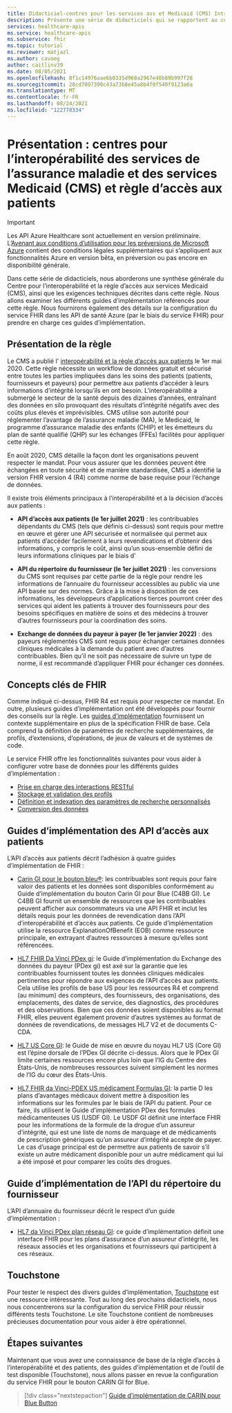 ```yaml
---
title: Didacticiel-centres pour les services ass et Medicaid (CMS) Introduction-service FHIR
description: Présente une série de didacticiels qui se rapportent au centre de l’interopérabilité des services de l’assurance maladie et des services Medicaid (CMS) et à la règle d’accès aux patients.
services: healthcare-apis
ms.service: healthcare-apis
ms.subservice: fhir
ms.topic: tutorial
ms.reviewer: matjazl
ms.author: cavoeg
author: caitlinv39
ms.date: 08/05/2021
ms.openlocfilehash: 0f1c14976aae6b0335d968a2967e48b89b997f28
ms.sourcegitcommit: 28cd7097390c43a73b8e45a8b4f0f540f9123a6a
ms.translationtype: MT
ms.contentlocale: fr-FR
ms.lasthandoff: 08/24/2021
ms.locfileid: "122778334"
---
```

# <a name="introduction-centers-for-medicare-and-medicaid-services-cms-interoperability-and-patient-access-rule"></a>Présentation : centres pour l’interopérabilité des services de l’assurance maladie et des services Medicaid (CMS) et règle d’accès aux patients

> [!IMPORTANT]
> Les API Azure Healthcare sont actuellement en version préliminaire. L’[Avenant aux conditions d’utilisation pour les préversions de Microsoft Azure](https://azure.microsoft.com/support/legal/preview-supplemental-terms/) contient des conditions légales supplémentaires qui s’appliquent aux fonctionnalités Azure en version bêta, en préversion ou pas encore en disponibilité générale.

Dans cette série de didacticiels, nous aborderons une synthèse générale du Centre pour l’interopérabilité et la règle d’accès aux services Medicaid (CMS), ainsi que les exigences techniques décrites dans cette règle. Nous allons examiner les différents guides d’implémentation référencés pour cette règle. Nous fournirons également des détails sur la configuration du service FHIR dans les API de santé Azure (par le biais du service FHIR) pour prendre en charge ces guides d’implémentation.


## <a name="rule-overview"></a>Présentation de la règle

Le CMS a publié l' [interopérabilité et la règle d’accès aux patients](https://www.cms.gov/Regulations-and-Guidance/Guidance/Interoperability/index) le 1er mai 2020. Cette règle nécessite un workflow de données gratuit et sécurisé entre toutes les parties impliquées dans les soins des patients (patients, fournisseurs et payeurs) pour permettre aux patients d’accéder à leurs informations d’intégrité lorsqu’ils en ont besoin. L’interopérabilité a submergé le secteur de la santé depuis des dizaines d’années, entraînant des données en silo provoquant des résultats d’intégrité négatifs avec des coûts plus élevés et imprévisibles. CMS utilise son autorité pour réglementer l’avantage de l’assurance maladie (MA), le Medicaid, le programme d’assurance maladie des enfants (CHIP) et les émetteurs du plan de santé qualifié (QHP) sur les échanges (FFEs) facilités pour appliquer cette règle. 

En août 2020, CMS détaille la façon dont les organisations peuvent respecter le mandat. Pour vous assurer que les données peuvent être échangées en toute sécurité et de manière standardisée, CMS a identifié la version FHIR version 4 (R4) comme norme de base requise pour l’échange de données. 

Il existe trois éléments principaux à l’interopérabilité et à la décision d’accès aux patients :

* **API d’accès aux patients (le 1er juillet 2021)** : les contribuables dépendants du CMS (tels que définis ci-dessus) sont requis pour mettre en œuvre et gérer une API sécurisée et normalisée qui permet aux patients d’accéder facilement à leurs revendications et d’obtenir des informations, y compris le coût, ainsi qu’un sous-ensemble défini de leurs informations cliniques par le biais d'  

* **API du répertoire du fournisseur (le 1er juillet 2021)** : les conversions du CMS sont requises par cette partie de la règle pour rendre les informations de l’annuaire du fournisseur accessibles au public via une API basée sur des normes. Grâce à la mise à disposition de ces informations, les développeurs d’applications tierces pourront créer des services qui aident les patients à trouver des fournisseurs pour des besoins spécifiques en matière de soins et des médecins à trouver d’autres fournisseurs pour la coordination des soins.  

* **Exchange de données du payeur à payer (le 1er janvier 2022)** : des payeurs réglementés CMS sont requis pour échanger certaines données cliniques médicales à la demande du patient avec d’autres contribuables. Bien qu’il ne soit pas nécessaire de suivre un type de norme, il est recommandé d’appliquer FHIR pour échanger ces données. 

## <a name="key-fhir-concepts"></a>Concepts clés de FHIR

Comme indiqué ci-dessus, FHIR R4 est requis pour respecter ce mandat. En outre, plusieurs guides d’implémentation ont été développés pour fournir des conseils sur la règle. Les [guides d’implémentation](https://www.hl7.org/fhir/implementationguide.html) fournissent un contexte supplémentaire en plus de la spécification FHIR de base. Cela comprend la définition de paramètres de recherche supplémentaires, de profils, d’extensions, d’opérations, de jeux de valeurs et de systèmes de code.

Le service FHIR offre les fonctionnalités suivantes pour vous aider à configurer votre base de données pour les différents guides d’implémentation :

* [Prise en charge des interactions RESTful](fhir-features-supported.md)
* [Stockage et validation des profils](validation-against-profiles.md)
* [Définition et indexation des paramètres de recherche personnalisés](how-to-do-custom-search.md)
* [Conversion des données](../data-transformation/convert-data.md)

## <a name="patient-access-api-implementation-guides"></a>Guides d’implémentation des API d’accès aux patients

L’API d’accès aux patients décrit l’adhésion à quatre guides d’implémentation de FHIR :

* [Carin GI pour le bouton bleu®](http://hl7.org/fhir/us/carin-bb/STU1/index.html): les contribuables sont requis pour faire valoir des patients et les données sont disponibles conformément au Guide d’implémentation du bouton Carin GI pour Blue (C4BB GI). Le C4BB GI fournit un ensemble de ressources que les contribuables peuvent afficher aux consommateurs via une API FHIR et inclut les détails requis pour les données de revendication dans l’API d’interopérabilité et d’accès aux patients. Ce guide d’implémentation utilise la ressource ExplanationOfBenefit (EOB) comme ressource principale, en extrayant d’autres ressources à mesure qu’elles sont référencées.
* [HL7 FHIR Da Vinci PDex gi](http://hl7.org/fhir/us/davinci-pdex/STU1/index.html): le Guide d’implémentation du Exchange des données du payeur (PDex gi) est axé sur la garantie que les contribuables fournissent toutes les données cliniques médicales pertinentes pour répondre aux exigences de l’API d’accès aux patients. Cela utilise les profils de base US pour les ressources R4 et comprend (au minimum) des compteurs, des fournisseurs, des organisations, des emplacements, des dates de service, des diagnostics, des procédures et des observations. Bien que ces données soient disponibles au format FHIR, elles peuvent également provenir d’autres systèmes au format de données de revendications, de messages HL7 V2 et de documents C-CDA.
* [HL7 US Core GI](https://www.hl7.org/fhir/us/core/toc.html): le Guide de mise en œuvre du noyau HL7 US (Core GI) est l’épine dorsale de l’PDex GI décrite ci-dessus. Alors que le PDex GI limite certaines ressources encore plus loin que l’IG du Centre des États-Unis, de nombreuses ressources suivent simplement les normes de l’IG du cœur des États-Unis.

* [HL7 FHIR da Vinci-PDEX US médicament Formulas GI](http://hl7.org/fhir/us/Davinci-drug-formulary/index.html): la partie D les plans d’avantages médicaux doivent mettre à disposition les informations sur les formules par le biais de l’API du patient. Pour ce faire, ils utilisent le Guide d’implémentation PDex des formules médicamenteuses US (USDF GI). Le USDF GI définit une interface FHIR pour les informations de la formule de la drogue d’un assureur d’intégrité, qui est une liste de noms de marquage et de médicaments de prescription génériques qu’un assureur d’intégrité accepte de payer. Le cas d’usage principal est de permettre aux patients de savoir s’il existe un autre médicament disponible pour un autre médicament qui lui a été imposé et pour comparer les coûts des drogues.

## <a name="provider-directory-api-implementation-guide"></a>Guide d’implémentation de l’API du répertoire du fournisseur

L’API d’annuaire du fournisseur décrit le respect d’un guide d’implémentation :

* [HL7 da Vinci PDex plan réseau GI](http://build.fhir.org/ig/HL7/davinci-pdex-plan-net/): ce guide d’implémentation définit une interface FHIR pour les plans d’assurance d’un assureur d’intégrité, les réseaux associés et les organisations et fournisseurs qui participent à ces réseaux.

## <a name="touchstone"></a>Touchstone

Pour tester le respect des divers guides d’implémentation, [Touchstone](https://touchstone.aegis.net/touchstone/) est une ressource intéressante. Tout au long des prochains didacticiels, nous nous concentrerons sur la configuration du service FHIR pour réussir différents tests Touchstone. Le site Touchstone contient de nombreuses précieuses documentation pour vous aider à être opérationnel.

## <a name="next-steps"></a>Étapes suivantes

Maintenant que vous avez une connaissance de base de la règle d’accès à l’interopérabilité et des patients, des guides d’implémentation et de l’outil de test disponible (Touchstone), nous allons passer en revue la configuration du service FHIR pour le bouton CARIN GI for Blue. 

>[!div class="nextstepaction"]
>[Guide d’implémentation de CARIN pour Blue Button](carin-implementation-guide-blue-button-tutorial.md)  
